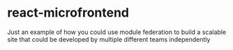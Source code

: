 # react-microfrontend
Just an example of how you could use module federation to build a scalable site that could be developed by multiple different teams independently
